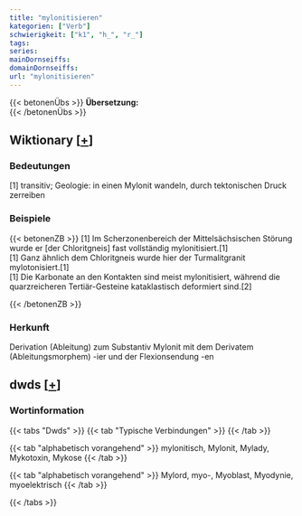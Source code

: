 ```yaml
---
title: "mylonitisieren"
kategorien: ["Verb"]
schwierigkeit: ["k1", "h_", "r_"]
tags:
series:
mainDornseiffs:
domainDornseiffs:
url: "mylonitisieren"
---
```


{{< betonenÜbs >}}
**Übersetzung:**  
{{< /betonenÜbs >}}

## Wiktionary [[+](https://de.wiktionary.org/wiki/mylonitisieren)]

### Bedeutungen
[1] transitiv; Geologie: in einen Mylonit wandeln, durch tektonischen Druck zerreiben  

### Beispiele
{{< betonenZB >}}
[1] Im Scherzonenbereich der Mittelsächsischen Störung wurde er [der Chloritgneis] fast vollständig mylonitisiert.[1]  
[1] Ganz ähnlich dem Chloritgneis wurde hier der Turmalitgranit mylotonisiert.[1]  
[1] Die Karbonate an den Kontakten sind meist mylonitisiert, während die quarzreicheren Tertiär-Gesteine kataklastisch deformiert sind.[2]  

{{< /betonenZB >}}
### Herkunft
Derivation (Ableitung) zum Substantiv Mylonit mit dem Derivatem (Ableitungsmorphem) -ier und der Flexionsendung -en  



## dwds [[+](https://www.dwds.de/wb/mylonitisieren)]

### Wortinformation
{{< tabs "Dwds" >}}
{{< tab "Typische Verbindungen" >}}
{{< /tab >}}

{{< tab "alphabetisch vorangehend" >}}
mylonitisch, Mylonit, Mylady, Mykotoxin, Mykose
{{< /tab >}}

{{< tab "alphabetisch vorangehend" >}}
Mylord, myo-, Myoblast, Myodynie, myoelektrisch
{{< /tab >}}

{{< /tabs >}}

